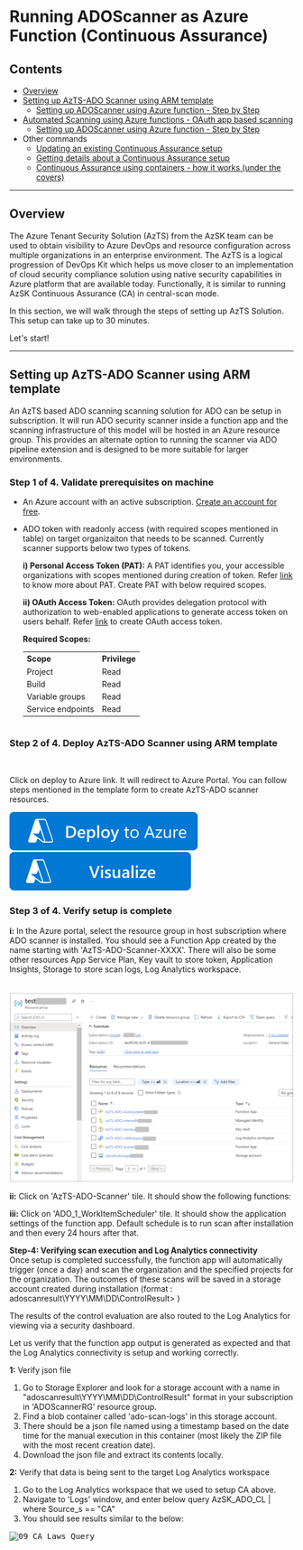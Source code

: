 # Running ADOScanner as Azure Function (Continuous Assurance)

## Contents

  -  [Overview](README.md#overview)
  -  [Setting up AzTS-ADO Scanner using ARM template](README.md#automated-scanning-using-azure-functions-PAT-based-scanning)
     * [Setting up ADOScanner using Azure function - Step by Step](README.md#setting-up-adoscanner-using-azure-function---step-by-step)
  -  [Automated Scanning using Azure functions - OAuth app based scanning](README.md#automated-scanning-using-azure-functions-OAuth-app-based-scanning)
     * [Setting up ADOScanner using Azure function - Step by Step](README.md#setting-up-adoscanner-using-azure-function---step-by-step)
  - Other commands
     * [Updating an existing Continuous Assurance setup](README.md#updating-an-existing-continuous-assurance-setup)
     * [Getting details about a Continuous Assurance setup](README.md#getting-details-about-a-continuous-assurance-setup)
     * [Continuous Assurance using containers - how it works (under the covers)](README.md#continuous-assurance-using-containers---how-it-works-under-the-covers)

----------------------------------------------

## Overview

The Azure Tenant Security Solution (AzTS) from the AzSK team can be used to obtain visibility to Azure DevOps and resource configuration across multiple organizations in an enterprise environment. The AzTS is a logical progression of DevOps Kit which helps us move closer to an implementation of cloud security compliance solution using native security capabilities in Azure platform that are available today. Functionally, it is similar to running AzSK Continuous Assurance (CA) in central-scan mode.

In this section, we will walk through the steps of setting up AzTS Solution. This setup can take up to 30 minutes.

Let's start!

----------------------------------------------

## Setting up AzTS-ADO Scanner using ARM template

An AzTS based ADO scanning scanning solution for ADO can be setup in subscription. It will run ADO security scanner inside a function app and the scanning infrastructure of this model will be hosted in an Azure resource group. This provides an alternate option to running the scanner via ADO pipeline extension and is designed to be more suitable for larger environments.


### **Step 1 of 4. Validate prerequisites on machine**  

- An Azure account with an active subscription. [Create an account for free](https://azure.microsoft.com/free/dotnet).

- ADO token with readonly access (with required scopes mentioned in table) on target organizaiton that needs to be scanned. Currently scanner supports below two types of tokens.

   **i) Personal Access Token (PAT):** A PAT identifies you, your accessible organizations with scopes mentioned during creation of token. Refer [link](https://docs.microsoft.com/en-us/azure/devops/organizations/accounts/use-personal-access-tokens-to-authenticate?view=azure-devops&tabs=Windows#create-a-pat) to know more about PAT. Create PAT with below required scopes.  

   **ii) OAuth Access Token:** OAuth provides delegation protocol with authorization to web-enabled applications to generate access token on users behalf. Refer [link](https://docs.microsoft.com/en-us/azure/devops/integrate/get-started/authentication/oauth?view=azure-devops) to create OAuth access token. 


   **Required Scopes:**




   <table><tr><th>Scope</th><th>Privilege</th></tr>

   <tr><td>
   Project
   </td><td>Read</tr>
   <tr><td>
   Build
   </td><td>Read</tr>

   <tr><td>
   Variable groups
   </td><td>Read</tr>

   <tr><td>
   Service endpoints
   </td><td>Read</tr>

   </table>
   <table>
   </table>
   </body></html>


### **Step 2 of 4. Deploy AzTS-ADO Scanner using ARM template**  
<br/>

Click on deploy to Azure link. It will redirect to Azure Portal. You can follow steps mentioned in the template form to create AzTS-ADO scanner resources.<br/>

[![Deploy To Azure](https://raw.githubusercontent.com/Azure/azure-quickstart-templates/master/1-CONTRIBUTION-GUIDE/images/deploytoazure.svg?sanitize=true)](https://portal.azure.com/#create/Microsoft.Template/uri/https%3A%2F%2Fraw.githubusercontent.com%2Fazsk%2FADOScanner-docs%2Fusers%2FAzTSADOScanner%2FTemplates%2FAzTSADOARMDeployment.json)
[![Visualize](https://raw.githubusercontent.com/Azure/azure-quickstart-templates/master/1-CONTRIBUTION-GUIDE/images/visualizebutton.svg?sanitize=true)](http://armviz.io/#/?load=https%3A%2F%2Fraw.githubusercontent.com%2Fazsk%2FADOScanner-docs%2Fusers%2FAzTSADOScanner%2FTemplates%2FAzTSADOARMDeployment.json) 



### **Step 3 of 4. Verify setup is complete**  

**i:** In the Azure portal, select the resource group in host subscription where ADO scanner is installed. You should see a Function App created by the name starting with 'AzTS-ADO-Scanner-XXXX'. There will also be some other resources App Service Plan, Key vault to store token, Application Insights, Storage to store scan logs, Log Analytics workspace.
<br/><br/>
<kbd>	
![09_CA_FunctionApp](../Images/09_CA_Resources.png)
</kbd>

**ii:** Click on 'AzTS-ADO-Scanner' tile. It should show the following functions: 


**iii:** Click on 'ADO_1_WorkItemScheduler' tile. It should show the application settings of the function app. Default schedule is to run scan after installation and then every 24 hours after that.


**Step-4: Verifying scan execution and Log Analytics connectivity**  
Once setup is completed successfully, the function app will automatically trigger (once a day) and scan the organization and the specified projects for the organization. The outcomes of these scans will be saved in a storage account created during installation (format : adoscanresult\YYYY\MM\DD\ControlResult> )

The results of the control evaluation are also routed to the Log Analytics for viewing via a security dashboard.  
  
Let us verify that the function app output is generated as expected and that the Log Analytics connectivity is setup and working correctly.

**1:** Verify json file 
 
1. Go to Storage Explorer and look for a storage account with a name in "adoscanresult\YYYY\MM\DD\ControlResult" format in your subscription in 'ADOScannerRG' resource group.
2. Find a blob container called 'ado-scan-logs' in this storage account.
3. There should be a json file named using a timestamp based on the date time for the manual execution in this container (most likely the ZIP file with the most recent creation date). 
4. Download the json file and extract its contents locally.

**2:** Verify that data is being sent to the target Log Analytics workspace   

1. Go to the Log Analytics workspace that we used to setup CA above.
2. Navigate to 'Logs' window, and enter below query
  AzSK_ADO_CL | where Source_s == "CA"
3. You should see results similar to the below:
<kbd>	
<img src="../Images/09_CA_Laws_Query.png" alt="09_CA_Laws_Query">
</kbd>
